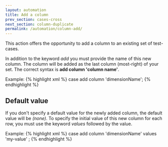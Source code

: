 ```yaml
---
layout: automation
title: Add a column
prev_section: cases-cross
next_section: column-duplicate
permalink: /automation/column-add/
---
```

This action offers the opportunity to add a column to an existing set of test-cases.

In addition to the keyword *add* you must provide the name of this new column. The column will be added as the last column (most-right) of your set. The correct syntax is **add column 'column name'**.

Example:
{% highlight xml %}
case add column 'dimensionName';
{% endhighlight %}

## Default value

If you don't specify a default value for the newly added column, the default value will be *(none)*. To specify the initial value of this new column for each row, you must use the keyword *values* followed by the value.

Example:
{% highlight xml %}
case add column 'dimensionName' values 'my-value' ;
{% endhighlight %}
